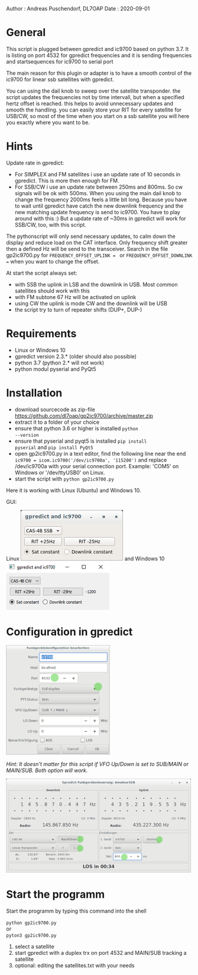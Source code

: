 Author  : Andreas Puschendorf, DL7OAP
Date    : 2020-09-01


# General

This script is plugged between gpredict and ic9700 based on python 3.7.
It is listing on port 4532 for gpredict frequencies
and it is sending frequencies and startsequences for ic9700 to serial port

The main reason for this plugin or adapter is to have a smooth control of the 
ic9700 for linear ssb satellites with gpredict.
 
You can using the dail knob to sweep over the satellite transponder.
the script updates the frequencies not by time intervall, but when a specified hertz offset is reached.
this helps to avoid unnecessary updates and smooth the handling. 
you can easily store your RIT for every satellite for USB/CW, so most of the time when you start on a ssb satellite 
you will here you exactly where you want to be.

# Hints

Update rate in gpredict:
- For SIMPLEX and FM satellites i use an update rate of 10 seconds in gpredict. This is more then enough for FM.
- For SSB/CW i use an update rate between 250ms and 800ms. So cw signals will be ok with 500ms.
When you using the main dail knob to change the frequency 2000ms feels a little bit long. Because you have
to wait until gpredict have catch the new downlink frequency and the new matching update frequency is
send to ic9700. You have to play around with this :)
But a update rate of ~30ms in gpredict will work for SSB/CW, too, with this script.

The pythonscript will only send necessary updates, to calm down the display and reduce load on the CAT interface. 
Only frequency shift greater then a defined Hz will be send to the transceiver.
Search in the file gp2ic9700.py for <code>FREQUENCY_OFFSET_UPLINK = </code> or <code>FREQUENCY_OFFSET_DOWNLINK =</code> 
when you want to change the offset.

At start the script always set:
* with SSB the uplink in LSB and the downlink in USB. Most common satellites should work with this
* with FM subtone 67 Hz will be activated on uplink
* using CW the uplink is mode CW and the downlink will be USB
* the script try to turn of repeater shifts (DUP+, DUP-)


# Requirements

* Linux or Windows 10
* gpredict version 2.3.* (older should also possible)
* python 3.7 (python 2.* will not work)
* python modul pyserial and PyQt5

# Installation

- download sourcecode as zip-file https://github.com/dl7oap/gp2ic9700/archive/master.zip
- extract it to a folder of your choice
- ensure that python 3.6 or higher is installed <code>python --version</code>
- ensure that pyserial and pyqt5 is installed <code>pip install pyserial</code> and <code>pip install PyQt5</code>
- open gp2ic9700.py in a text editor, find the following line near the end <code>ic9700 = icom.ic9700('/dev/ic9700a', '115200')</code> 
and replace /dev/ic9700a with your serial connection port. Example: 'COM5' on Windows or '/dev/ttyUSB0' on Linux.
- start the script with <code>python gp2ic9700.py</code> 

Here it is working with Linux (Ubuntu) and Windows 10.

GUI:

Linux 
![gui](gui_linux.png) and 
Windows 10 
![gui](gui_win10.png)

# Configuration in gpredict

![gpredict](gpredict_configuration.png)

<i>Hint: It doesn't matter for this script if VFO Up/Down is set to SUB/MAIN or MAIN/SUB. Both option will work.</i>

![engage](engage.png)

# Start the programm

Start the programm by typing this command into the shell 

<code>python gp2ic9700.py</code>  
or   
<code>pyton3 gp2ic9700.py</code>

1. select a satellite
2. start gpredict with a duplex trx on port 4532 and MAIN/SUB tracking a satellite
3. optional: editing the satellites.txt with your needs

